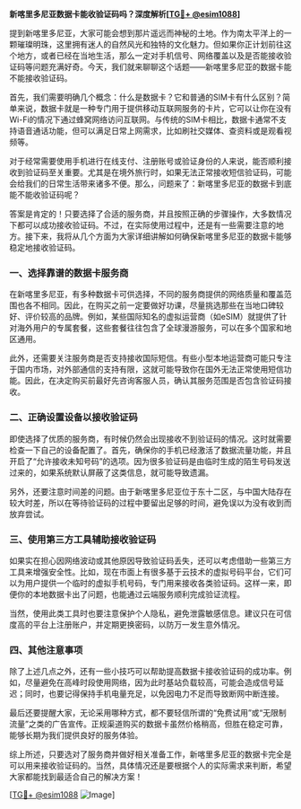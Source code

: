 **新喀里多尼亚数据卡能收验证码吗？深度解析[[TG💪+ @esim1088](https://t.me/s/esim1088)]**

提到新喀里多尼亚，大家可能会想到那片遥远而神秘的土地。作为南太平洋上的一颗璀璨明珠，这里拥有迷人的自然风光和独特的文化魅力。但如果你正计划前往这个地方，或者已经在当地生活，那么一定对手机信号、网络覆盖以及是否能接收验证码等问题充满好奇。今天，我们就来聊聊这个话题——新喀里多尼亚的数据卡能不能接收验证码。

首先，我们需要明确几个概念：什么是数据卡？它和普通的SIM卡有什么区别？简单来说，数据卡就是一种专门用于提供移动互联网服务的卡片，它可以让你在没有Wi-Fi的情况下通过蜂窝网络访问互联网。与传统的SIM卡相比，数据卡通常不支持语音通话功能，但可以满足日常上网需求，比如刷社交媒体、查资料或是观看视频等。

对于经常需要使用手机进行在线支付、注册账号或验证身份的人来说，能否顺利接收到验证码至关重要。尤其是在境外旅行时，如果无法正常接收短信验证码，可能会给我们的日常生活带来诸多不便。那么，问题来了：新喀里多尼亚的数据卡到底能不能收验证码呢？

答案是肯定的！只要选择了合适的服务商，并且按照正确的步骤操作，大多数情况下都可以成功接收验证码。不过，在实际使用过程中，还是有一些需要注意的地方。接下来，我将从几个方面为大家详细讲解如何确保新喀里多尼亚的数据卡能够稳定地接收验证码。

### **一、选择靠谱的数据卡服务商**

在新喀里多尼亚，有多种数据卡可供选择，不同的服务商提供的网络质量和覆盖范围也各不相同。因此，在购买之前一定要做好功课，尽量挑选那些在当地口碑较好、评价较高的品牌。例如，某些国际知名的虚拟运营商（如eSIM）就提供了针对海外用户的专属套餐，这些套餐往往包含了全球漫游服务，可以在多个国家和地区通用。

此外，还需要关注服务商是否支持接收国际短信。有些小型本地运营商可能只专注于国内市场，对外部通信的支持有限，这就可能导致你在国外无法正常使用短信功能。因此，在决定购买前最好先咨询客服人员，确认其服务范围是否包含验证码接收。

### **二、正确设置设备以接收验证码**

即使选择了优质的服务商，有时候仍然会出现接收不到验证码的情况。这时就需要检查一下自己的设备配置了。首先，确保你的手机已经激活了数据流量功能，并且开启了“允许接收未知号码”的选项。因为很多验证码是由临时生成的陌生号码发送过来的，如果系统默认屏蔽了这类信息，就可能导致遗漏。

另外，还要注意时间差的问题。由于新喀里多尼亚位于东十二区，与中国大陆存在较大时差，所以在等待验证码的过程中要留出足够的时间，避免误以为没有收到而放弃尝试。

### **三、使用第三方工具辅助接收验证码**

如果实在担心因网络波动或其他原因导致验证码丢失，还可以考虑借助一些第三方工具来增强安全性。比如，现在市面上有很多基于云技术的虚拟号码平台，它们可以为用户提供一个临时的虚拟手机号码，专门用来接收各类验证码。这样一来，即便你的本地数据卡出了问题，也能通过云端服务顺利完成验证流程。

当然，使用此类工具时也要注意保护个人隐私，避免泄露敏感信息。建议只在可信度高的平台上注册账户，并定期更换密码，以防万一发生意外情况。

### **四、其他注意事项**

除了上述几点之外，还有一些小技巧可以帮助提高数据卡接收验证码的成功率。例如，尽量避免在高峰时段使用网络，因为此时基站负载较高，可能会造成信号延迟；同时，也要记得保持手机电量充足，以免因电力不足而导致断网中断连接。

最后还要提醒大家，无论采用哪种方式，都不要轻信所谓的“免费试用”或“无限制流量”之类的广告宣传。正规渠道购买的数据卡虽然价格稍高，但胜在稳定可靠，能够长期为我们提供良好的服务体验。

综上所述，只要选对了服务商并做好相关准备工作，新喀里多尼亚的数据卡完全是可以用来接收验证码的。当然，具体情况还是要根据个人的实际需求来判断，希望大家都能找到最适合自己的解决方案！

[[TG💪+ @esim1088](https://t.me/s/esim1088) ![Image](https://i.postimg.cc/4NQfJmqS/Snipaste-2025-05-13-00-14-12.png)]